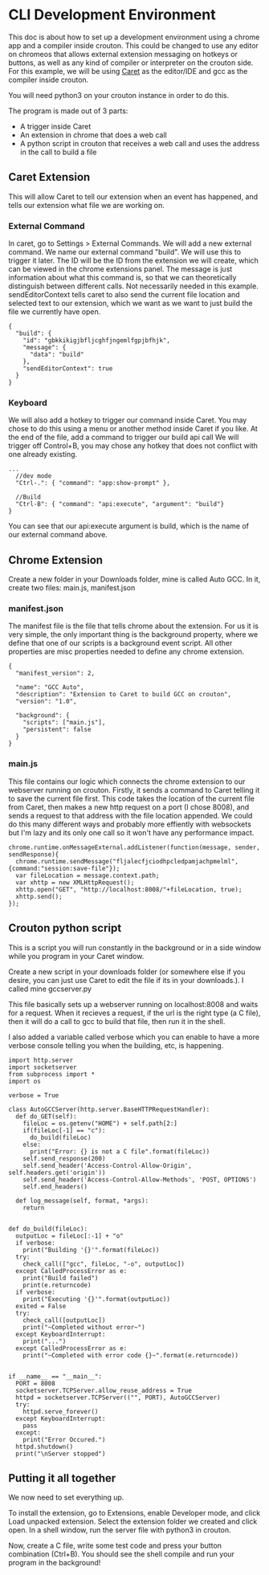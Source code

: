 # CLI Development Environment
This doc is about how to set up a development environment using a chrome app and a compiler inside crouton. This could be changed to use any editor on chromeos that allows external extension messaging on hotkeys or buttons, as well as any kind of compiler or interpreter on the crouton side. For this example, we will be using [Caret](https://chrome.google.com/webstore/detail/caret/fljalecfjciodhpcledpamjachpmelml) as the editor/IDE and gcc as the compiler inside crouton.

You will need python3 on your crouton instance in order to do this.

The program is made out of 3 parts:
* A trigger inside Caret
* An extension in chrome that does a web call
* A python script in crouton that receives a web call and uses the address in the call to build a file

## Caret Extension
This will allow Caret to tell our extension when an event has happened, and tells our extension what file we are working on.

### External Command
In caret, go to Settings > External Commands.
We will add a new external command.
We name our external command "build". We will use this to trigger it later.
The ID will be the ID from the extension we will create, which can be viewed in the chrome extensions panel.
The message is just information about what this command is, so that we can theoretically distinguish between different calls. Not necessarily needed in this example.
sendEditorContext tells caret to also send the current file location and selected text to our extension, which we want as we want to just build the file we currently have open.
```
{
  "build": {
    "id": "gbkkikigjbfljcghfjngemlfgpjbfhjk",
    "message": {
      "data": "build"
    },
    "sendEditorContext": true
  }
}
```

### Keyboard
We will also add a hotkey to trigger our command inside Caret. You may chose to do this using a menu or another method inside Caret if you like.
At the end of the file, add a command to trigger our build api call
We will trigger off Control+B, you may chose any hotkey that does not conflict with one already existing.

```
...
  //dev mode
  "Ctrl-.": { "command": "app:show-prompt" },
  
  //Build
  "Ctrl-B": { "command": "api:execute", "argument": "build"}
}
```
You can see that our api:execute argument is build, which is the name of our external command above.


## Chrome Extension
Create a new folder in your Downloads folder, mine is called Auto GCC.
In it, create two files: main.js, manifest.json

### manifest.json
The manifest file is the file that tells chrome about the extension. For us it is very simple, the only important thing is the background property, where we define that one of our scripts is a background event script. All other properties are misc properties needed to define any chrome extension.
```
{
  "manifest_version": 2,

  "name": "GCC Auto",
  "description": "Extension to Caret to build GCC on crouton",
  "version": "1.0",
  
  "background": {
    "scripts": ["main.js"],
    "persistent": false
  }
}
```

### main.js
This file contains our logic which connects the chrome extension to our webserver running on crouton.
Firstly, it sends a command to Caret telling it to save the current file first.
This code takes the location of the current file from Caret, then makes a new http request on a port (I chose 8008), and sends a request to that address with the file location appended. We could do this many different ways and probably more effiently with websockets but I'm lazy and its only one call so it won't have any performance impact.
```
chrome.runtime.onMessageExternal.addListener(function(message, sender, sendResponse){
  chrome.runtime.sendMessage("fljalecfjciodhpcledpamjachpmelml", {command:"session:save-file"});
  var fileLocation = message.context.path;
  var xhttp = new XMLHttpRequest();
  xhttp.open("GET", "http://localhost:8008/"+fileLocation, true);
  xhttp.send();
});
```

## Crouton python script
This is a script you will run constantly in the background or in a side window while you program in your Caret window.

Create a new script in your downloads folder (or somewhere else if you desire, you can just use Caret to edit the file if its in your downloads.). I called mine gccserver.py

This file basically sets up a webserver running on localhost:8008 and waits for a request. When it recieves a request, if the url is the right type (a C file), then it will do a call to gcc to build that file, then run it in the shell.

I also added a variable called verbose which you can enable to have a more verbose console telling you when the building, etc, is happening.
```
import http.server
import socketserver
from subprocess import *
import os

verbose = True

class AutoGCCServer(http.server.BaseHTTPRequestHandler):
  def do_GET(self):
    fileLoc = os.getenv("HOME") + self.path[2:]
    if(fileLoc[-1] == "c"):
      do_build(fileLoc)
    else:
      print("Error: {} is not a C file".format(fileLoc))
    self.send_response(200)
    self.send_header('Access-Control-Allow-Origin', self.headers.get('origin'))
    self.send_header('Access-Control-Allow-Methods', 'POST, OPTIONS')
    self.end_headers()
    
  def log_message(self, format, *args):
    return


def do_build(fileLoc):
  outputLoc = fileLoc[:-1] + "o"
  if verbose:
    print("Building '{}'".format(fileLoc))
  try:
    check_call(["gcc", fileLoc, "-o", outputLoc])
  except CalledProcessError as e:
    print("Build failed")
    print(e.returncode)
  if verbose:
    print("Executing '{}'".format(outputLoc))
  exited = False
  try:
    check_call([outputLoc])
    print("~Completed without error~")
  except KeyboardInterrupt:
    print("...")
  except CalledProcessError as e:
    print("~Completed with error code {}~".format(e.returncode))


if __name__ == "__main__":
  PORT = 8008
  socketserver.TCPServer.allow_reuse_address = True
  httpd = socketserver.TCPServer(("", PORT), AutoGCCServer)
  try:
    httpd.serve_forever()
  except KeyboardInterrupt:
    pass
  except:
    print("Error Occured.")
  httpd.shutdown()
  print("\nServer stopped")
```

## Putting it all together
We now need to set everything up.

To install the extension, go to Extensions, enable Developer mode, and click Load unpacked extension. Select the extension folder we created and click open.
In a shell window, run the server file with python3 in crouton.

Now, create a C file, write some test code and press your button combination (Ctrl+B).
You should see the shell compile and run your program in the background!